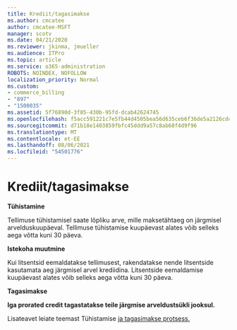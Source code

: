 ```yaml
---
title: Krediit/tagasimakse
ms.author: cmcatee
author: cmcatee-MSFT
manager: scotv
ms.date: 04/21/2020
ms.reviewer: jkinma, jmueller
ms.audience: ITPro
ms.topic: article
ms.service: o365-administration
ROBOTS: NOINDEX, NOFOLLOW
localization_priority: Normal
ms.custom:
- commerce_billing
- "897"
- "1500035"
ms.assetid: 5f76890d-3f85-430b-95fd-dcab42624745
ms.openlocfilehash: f5acc591221c7e5fb44d4505bea56d635ceb6f36de5a2126cdcf40f815168a1e
ms.sourcegitcommit: d71b18e1403859fbfc45ddd9a57c8ab68f4d9f96
ms.translationtype: MT
ms.contentlocale: et-EE
ms.lasthandoff: 08/06/2021
ms.locfileid: "54501776"
---
```

# <a name="creditrefund"></a>Krediit/tagasimakse

**Tühistamine**
  
Tellimuse tühistamisel saate lõpliku arve, mille maksetähtaeg on järgmisel arvelduskuupäeval. Tellimuse tühistamise kuupäevast alates võib selleks aega võtta kuni 30 päeva.
  
**Istekoha muutmine**
  
Kui litsentsid eemaldatakse tellimusest, rakendatakse nende litsentside kasutamata aeg järgmisel arvel krediidina. Litsentside eemaldamise kuupäevast alates võib selleks aega võtta kuni 30 päeva.

**Tagasimakse**

**Iga prorated credit tagastatakse teile järgmise arveldustsükli jooksul.**

Lisateavet leiate teemast Tühistamise [ja tagasimakse protsess.](/microsoft-365/commerce/subscriptions/cancel-your-subscription) 
